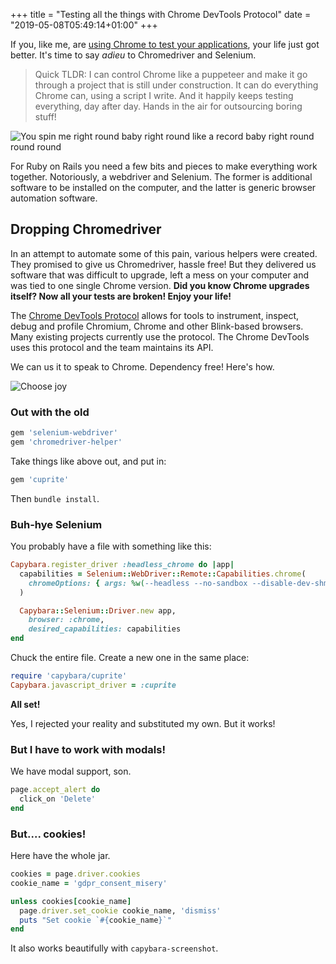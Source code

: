 +++
title = "Testing all the things with Chrome DevTools Protocol"
date = "2019-05-08T05:49:14+01:00"
+++

If you, like me, are [using Chrome to test your applications](https://www.spacebabies.nl/portfolio/testing-javascript-now-with-more-chrome/), your life just got better. It's time to say _adieu_ to Chromedriver and Selenium.
<!--more-->

> Quick TLDR: I can control Chrome like a puppeteer and make it go through a project that is still under construction. It can do everything Chrome can, using a script I write. And it happily keeps testing everything, day after day. Hands in the air for outsourcing boring stuff!

<img src="/img/portfolio/la-et-ms-dead-or-alive-s-you-spin-me-round-like-a-record-20161024.jpg" alt="You spin me right round baby right round like a record baby right round round round">

For Ruby on Rails you need a few bits and pieces to make everything work together. Notoriously, a webdriver and Selenium. The former is additional software to be installed on the computer, and the latter is generic browser automation software.

## Dropping Chromedriver

In an attempt to automate some of this pain, various helpers were created. They promised to give us Chromedriver, hassle free! But they delivered us software that was difficult to upgrade, left a mess on your computer and was tied to one single Chrome version. **Did you know Chrome upgrades itself? Now all your tests are broken! Enjoy your life!**

The [Chrome DevTools Protocol](https://chromedevtools.github.io/devtools-protocol/) allows for tools to instrument, inspect, debug and profile Chromium, Chrome and other Blink-based browsers. Many existing projects currently use the protocol. The Chrome DevTools uses this protocol and the team maintains its API.

We can us it to speak to Chrome. Dependency free! Here's how.

<img src="/img/portfolio/joy-choose.jpg" alt="Choose joy">

### Out with the old

``` ruby
gem 'selenium-webdriver'
gem 'chromedriver-helper'
```

Take things like above out, and put in:

``` ruby
gem 'cuprite'
```

Then `bundle install`.

### Buh-hye Selenium

You probably have a file with something like this:

``` ruby
Capybara.register_driver :headless_chrome do |app|
  capabilities = Selenium::WebDriver::Remote::Capabilities.chrome(
    chromeOptions: { args: %w(--headless --no-sandbox --disable-dev-shm-sage --window-size=1600,1200) }
  )

  Capybara::Selenium::Driver.new app,
    browser: :chrome,
    desired_capabilities: capabilities
end
```

Chuck the entire file. Create a new one in the same place:

``` ruby
require 'capybara/cuprite'
Capybara.javascript_driver = :cuprite
```

**All set!**

Yes, I rejected your reality and substituted my own. But it works!

### But I have to work with modals!

We have modal support, son.

``` ruby
page.accept_alert do
  click_on 'Delete'
end
```

### But.... cookies!

Here have the whole jar.

``` ruby
cookies = page.driver.cookies
cookie_name = 'gdpr_consent_misery'

unless cookies[cookie_name]
  page.driver.set_cookie cookie_name, 'dismiss'
  puts "Set cookie `#{cookie_name}`"
end
```

It also works beautifully with `capybara-screenshot`.
